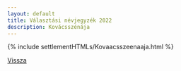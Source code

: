 ```yaml
---
layout: default
title: Választási névjegyzék 2022
description: Kovácsszénája
---
```


{% include settlementHTMLs/Kovaacsszeenaaja.html %}

[Vissza](../)